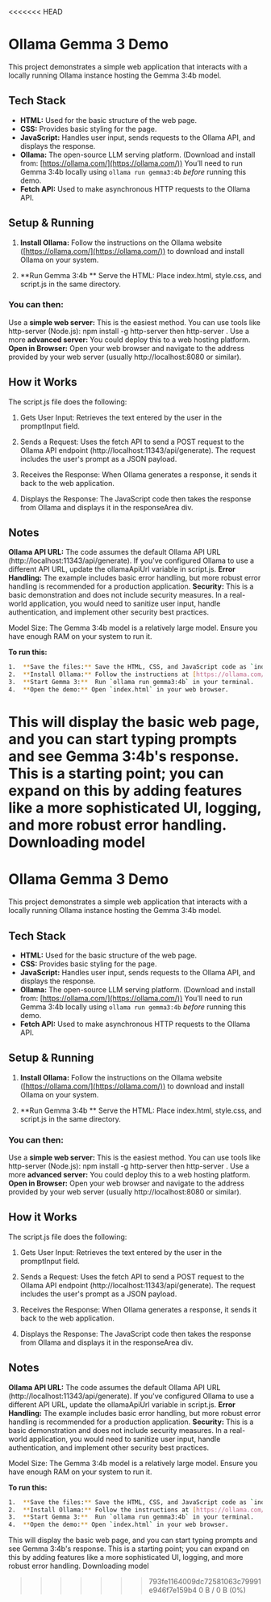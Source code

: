 <<<<<<< HEAD
# Ollama Gemma 3 Demo

This project demonstrates a simple web application that interacts with a locally running Ollama instance hosting the Gemma 3:4b model.

## Tech Stack

* **HTML:**  Used for the basic structure of the web page.
* **CSS:**  Provides basic styling for the page.
* **JavaScript:** Handles user input, sends requests to the Ollama API, and displays the response.
* **Ollama:**  The open-source LLM serving platform.  (Download and install from: [https://ollama.com/](https://ollama.com/))  You’ll need to run Gemma 3:4b locally using `ollama run gemma3:4b` *before* running this demo.
* **Fetch API:** Used to make asynchronous HTTP requests to the Ollama API.


## Setup & Running

1. **Install Ollama:** Follow the instructions on the Ollama website ([https://ollama.com/](https://ollama.com/)) to download and install Ollama on your system.

2. **Run Gemma 3:4b ** Serve the HTML: Place index.html, style.css, and script.js in the same directory. 

### You can then:
Use a **simple web server:** This is the easiest method. You can use tools like http-server (Node.js): npm install -g http-server then http-server .
Use a more **advanced server:** You could deploy this to a web hosting platform.
**Open in Browser:** Open your web browser and navigate to the address provided by your web server (usually http://localhost:8080 or similar).

## How it Works
The script.js file does the following:

1. Gets User Input: Retrieves the text entered by the user in the promptInput field.

2. Sends a Request: Uses the fetch API to send a POST request to the Ollama API endpoint (http://localhost:11343/api/generate). The request includes the user's prompt as a JSON payload.

3. Receives the Response: When Ollama generates a response, it sends it back to the web application.

4. Displays the Response: The JavaScript code then takes the response from Ollama and displays it in the responseArea div.
## Notes
**Ollama API URL:** The code assumes the default Ollama API URL (http://localhost:11343/api/generate). If you've configured Ollama to use a different API URL, update the ollamaApiUrl variable in script.js.
**Error Handling:** The example includes basic error handling, but more robust error handling is recommended for a production application.
**Security:** This is a basic demonstration and does not include security measures. In a real-world application, you would need to sanitize user input, handle authentication, and implement other security best practices.

Model Size: The Gemma 3:4b model is a relatively large model. Ensure you have enough RAM on your system to run it.

**To run this:**
```bash
1.  **Save the files:** Save the HTML, CSS, and JavaScript code as `index.html`, `style.css`, and `script.js` respectively.
2.  **Install Ollama:** Follow the instructions at [https://ollama.com/](https://ollama.com/)
3.  **Start Gemma 3:**  Run `ollama run gemma3:4b` in your terminal.
4.  **Open the demo:** Open `index.html` in your web browser.
```
This will display the basic web page, and you can start typing prompts and see Gemma 3:4b's response.  This is a starting point; you can expand on this by adding features like a more sophisticated UI, logging, and more robust error handling.
Downloading model
=======
# Ollama Gemma 3 Demo

This project demonstrates a simple web application that interacts with a locally running Ollama instance hosting the Gemma 3:4b model.

## Tech Stack

* **HTML:**  Used for the basic structure of the web page.
* **CSS:**  Provides basic styling for the page.
* **JavaScript:** Handles user input, sends requests to the Ollama API, and displays the response.
* **Ollama:**  The open-source LLM serving platform.  (Download and install from: [https://ollama.com/](https://ollama.com/))  You’ll need to run Gemma 3:4b locally using `ollama run gemma3:4b` *before* running this demo.
* **Fetch API:** Used to make asynchronous HTTP requests to the Ollama API.


## Setup & Running

1. **Install Ollama:** Follow the instructions on the Ollama website ([https://ollama.com/](https://ollama.com/)) to download and install Ollama on your system.

2. **Run Gemma 3:4b ** Serve the HTML: Place index.html, style.css, and script.js in the same directory. 

### You can then:
Use a **simple web server:** This is the easiest method. You can use tools like http-server (Node.js): npm install -g http-server then http-server .
Use a more **advanced server:** You could deploy this to a web hosting platform.
**Open in Browser:** Open your web browser and navigate to the address provided by your web server (usually http://localhost:8080 or similar).

## How it Works
The script.js file does the following:

1. Gets User Input: Retrieves the text entered by the user in the promptInput field.

2. Sends a Request: Uses the fetch API to send a POST request to the Ollama API endpoint (http://localhost:11343/api/generate). The request includes the user's prompt as a JSON payload.

3. Receives the Response: When Ollama generates a response, it sends it back to the web application.

4. Displays the Response: The JavaScript code then takes the response from Ollama and displays it in the responseArea div.
## Notes
**Ollama API URL:** The code assumes the default Ollama API URL (http://localhost:11343/api/generate). If you've configured Ollama to use a different API URL, update the ollamaApiUrl variable in script.js.
**Error Handling:** The example includes basic error handling, but more robust error handling is recommended for a production application.
**Security:** This is a basic demonstration and does not include security measures. In a real-world application, you would need to sanitize user input, handle authentication, and implement other security best practices.

Model Size: The Gemma 3:4b model is a relatively large model. Ensure you have enough RAM on your system to run it.

**To run this:**
```bash
1.  **Save the files:** Save the HTML, CSS, and JavaScript code as `index.html`, `style.css`, and `script.js` respectively.
2.  **Install Ollama:** Follow the instructions at [https://ollama.com/](https://ollama.com/)
3.  **Start Gemma 3:**  Run `ollama run gemma3:4b` in your terminal.
4.  **Open the demo:** Open `index.html` in your web browser.
```
This will display the basic web page, and you can start typing prompts and see Gemma 3:4b's response.  This is a starting point; you can expand on this by adding features like a more sophisticated UI, logging, and more robust error handling.
Downloading model
>>>>>>> 793fe1164009dc72581063c79991e946f7e159b4
0 B / 0 B (0%)